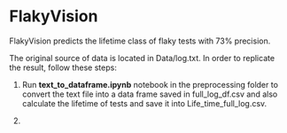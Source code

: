 # FlakyVision
FlakyVision predicts the lifetime class of flaky tests with 73% precision. 

The original source of data is located in Data/log.txt. In order to replicate the result, follow these steps:

1. Run **text_to_dataframe.ipynb** notebook in the preprocessing folder to convert the text file into a data frame saved in full_log_df.csv and also calculate the lifetime of tests and save it into Life_time_full_log.csv.

2. 

